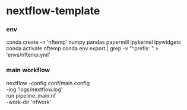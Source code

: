 # nextflow-template

### env
conda create -n 'nftemp' numpy pandas papermill ipykernel ipywidgets
conda activate nftemp
conda env export | grep -v "^prefix: " > 'envs/nftemp.yml'

### main workflow
nextflow    -config conf/main.config \
            -log 'logs/nextflow.log' \
            run pipeline_main.nf  \
            -work-dir 'nfwork'
